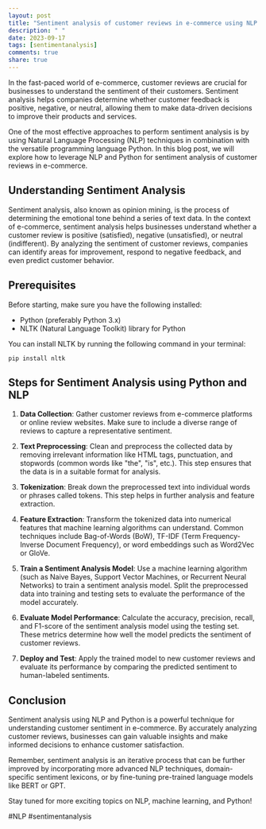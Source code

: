 ```yaml
---
layout: post
title: "Sentiment analysis of customer reviews in e-commerce using NLP and python"
description: " "
date: 2023-09-17
tags: [sentimentanalysis]
comments: true
share: true
---
```


In the fast-paced world of e-commerce, customer reviews are crucial for businesses to understand the sentiment of their customers. Sentiment analysis helps companies determine whether customer feedback is positive, negative, or neutral, allowing them to make data-driven decisions to improve their products and services.

One of the most effective approaches to perform sentiment analysis is by using Natural Language Processing (NLP) techniques in combination with the versatile programming language Python. In this blog post, we will explore how to leverage NLP and Python for sentiment analysis of customer reviews in e-commerce.

## Understanding Sentiment Analysis

Sentiment analysis, also known as opinion mining, is the process of determining the emotional tone behind a series of text data. In the context of e-commerce, sentiment analysis helps businesses understand whether a customer review is positive (satisfied), negative (unsatisfied), or neutral (indifferent). By analyzing the sentiment of customer reviews, companies can identify areas for improvement, respond to negative feedback, and even predict customer behavior.

## Prerequisites

Before starting, make sure you have the following installed:

- Python (preferably Python 3.x)
- NLTK (Natural Language Toolkit) library for Python

You can install NLTK by running the following command in your terminal:

`pip install nltk`

## Steps for Sentiment Analysis using Python and NLP

1. **Data Collection**: Gather customer reviews from e-commerce platforms or online review websites. Make sure to include a diverse range of reviews to capture a representative sentiment.

2. **Text Preprocessing**: Clean and preprocess the collected data by removing irrelevant information like HTML tags, punctuation, and stopwords (common words like "the", "is", etc.). This step ensures that the data is in a suitable format for analysis.

3. **Tokenization**: Break down the preprocessed text into individual words or phrases called tokens. This step helps in further analysis and feature extraction.

4. **Feature Extraction**: Transform the tokenized data into numerical features that machine learning algorithms can understand. Common techniques include Bag-of-Words (BoW), TF-IDF (Term Frequency-Inverse Document Frequency), or word embeddings such as Word2Vec or GloVe.

5. **Train a Sentiment Analysis Model**: Use a machine learning algorithm (such as Naive Bayes, Support Vector Machines, or Recurrent Neural Networks) to train a sentiment analysis model. Split the preprocessed data into training and testing sets to evaluate the performance of the model accurately.

6. **Evaluate Model Performance**: Calculate the accuracy, precision, recall, and F1-score of the sentiment analysis model using the testing set. These metrics determine how well the model predicts the sentiment of customer reviews.

7. **Deploy and Test**: Apply the trained model to new customer reviews and evaluate its performance by comparing the predicted sentiment to human-labeled sentiments.

## Conclusion

Sentiment analysis using NLP and Python is a powerful technique for understanding customer sentiment in e-commerce. By accurately analyzing customer reviews, businesses can gain valuable insights and make informed decisions to enhance customer satisfaction.

Remember, sentiment analysis is an iterative process that can be further improved by incorporating more advanced NLP techniques, domain-specific sentiment lexicons, or by fine-tuning pre-trained language models like BERT or GPT.

Stay tuned for more exciting topics on NLP, machine learning, and Python!

#NLP #sentimentanalysis